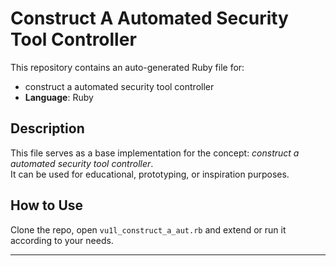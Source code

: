 # Construct A Automated Security Tool Controller

This repository contains an auto-generated Ruby file for:

- construct a automated security tool controller
- **Language**: Ruby

## Description

This file serves as a base implementation for the concept: *construct a automated security tool controller*.  
It can be used for educational, prototyping, or inspiration purposes.

## How to Use

Clone the repo, open `vu1l_construct_a_aut.rb` and extend or run it according to your needs.

---


